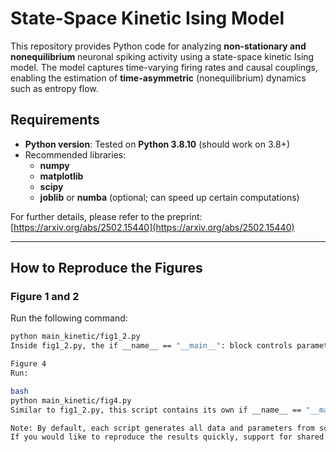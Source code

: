 # State-Space Kinetic Ising Model

This repository provides Python code for analyzing **non-stationary and nonequilibrium** neuronal spiking activity using a state-space kinetic Ising model. The model captures time-varying firing rates and causal couplings, enabling the estimation of **time-asymmetric** (nonequilibrium) dynamics such as entropy flow.

## Requirements

- **Python version**: Tested on **Python 3.8.10** (should work on 3.8+)
- Recommended libraries:
  - **numpy**
  - **matplotlib**
  - **scipy**
  - **joblib** or **numba** (optional; can speed up certain computations)

For further details, please refer to the preprint:  
[https://arxiv.org/abs/2502.15440](https://arxiv.org/abs/2502.15440)

---

## How to Reproduce the Figures

### Figure 1 and 2

Run the following command:

```bash
python main_kinetic/fig1_2.py
Inside fig1_2.py, the if __name__ == "__main__": block controls parameter loading or generation, the EM fitting process, and the plotting of Figures 1 and 2.

Figure 4
Run:

bash
python main_kinetic/fig4.py
Similar to fig1_2.py, this script contains its own if __name__ == "__main__": block for parameter setup, data loading/generation, and final plotting of Figure 4.

Note: By default, each script generates all data and parameters from scratch, because no precomputed data is currently shared.
If you would like to reproduce the results quickly, support for shared precomputed data is planned for future updates.
